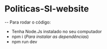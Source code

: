 # Politicas-SI-website


-- Para rodar o código:

- Tenha Node.Js instalado no seu computador
- npm i (*Para instalar as dependências*)
- npm run dev 
